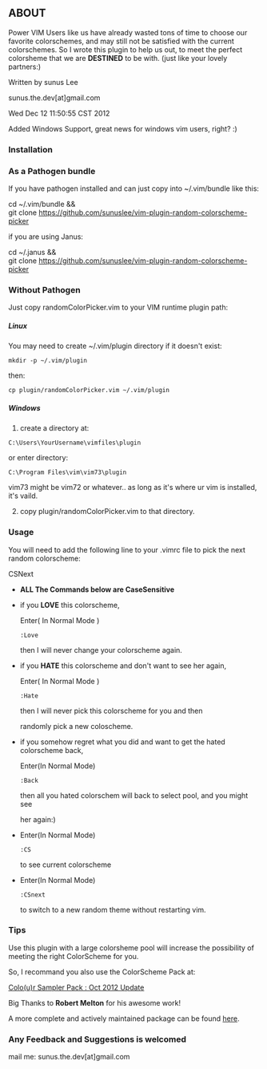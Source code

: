 ## ABOUT ##

Power VIM Users like us have already wasted tons of time to choose our favorite colorschemes, and may still not be satisfied with the current colorschemes. So I wrote this plugin to help us out, to meet the perfect colorsheme that we are __DESTINED__ to be with. (just like your lovely partners:)

Written by sunus Lee

sunus.the.dev[at]gmail.com

Wed Dec 12 11:50:55 CST 2012

Added Windows Support, great news for windows vim users, right? :)

### Installation ###

### As a Pathogen bundle ###
If you have pathogen installed and can just copy into ~/.vim/bundle like this:

cd ~/.vim/bundle && \
git clone https://github.com/sunuslee/vim-plugin-random-colorscheme-picker

if you are using Janus:

cd ~/.janus && \
git clone https://github.com/sunuslee/vim-plugin-random-colorscheme-picker


### Without Pathogen ###
Just copy randomColorPicker.vim to your VIM runtime plugin path:


##### Linux #####

You may need to create ~/.vim/plugin directory if it doesn't exist:

`mkdir -p ~/.vim/plugin`

then:

`cp plugin/randomColorPicker.vim ~/.vim/plugin`

##### Windows #####

1. create a directory at:

 `C:\Users\YourUsername\vimfiles\plugin`

 or enter directory:

 `C:\Program Files\vim\vim73\plugin`

 vim73 might be vim72 or whatever.. as long as it's where ur vim is installed, it's vaild.

2. copy plugin/randomColorPicker.vim to that directory.

### Usage ###
You will need to add the following line to your .vimrc file to pick the
next random colorscheme:

CSNext


* __ALL The Commands below are CaseSensitive__

* if you  __LOVE__  this colorscheme,

  Enter( In Normal Mode )

  `:Love`

  then I will never change your colorscheme again.

* if you __HATE__ this colorscheme and don't want to see her again,

  Enter( In Normal Mode )

  `:Hate`

  then I will never pick this colorscheme for you and then

  randomly pick a new coloscheme.

* if you somehow regret what you did and want to get the hated colorscheme back,

  Enter(In  Normal Mode)

  `:Back`

  then all you hated colorschem will back to select pool, and you might see

  her again:)

* Enter(In Normal Mode)

  `:CS`

  to see current colorscheme

* Enter(In Normal Mode)

  `:CSnext`

  to switch to a new random theme without restarting vim.

### Tips ###
  Use this plugin with a large colorsheme pool will increase the possibility of meeting the right ColorScheme for you.

  So, I recommand you also use the ColorScheme Pack at:

  [Colo(u)r Sampler Pack : Oct 2012 Update](http://www.vim.org/scripts/script.php?script_id=625)

  Big Thanks to __Robert Melton__ for his awesome work!

  A more complete and actively maintained package can be found [here](https://github.com/flazz/vim-colorschemes).

### Any Feedback and Suggestions is welcomed ###
  mail me: sunus.the.dev[at]gmail.com
